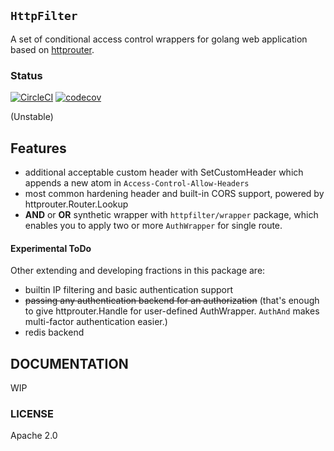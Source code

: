 ## `HttpFilter`

A set of conditional access control wrappers for golang web application based on [httprouter](https://github.com/julienschmidt/httprouter).

### Status

[![CircleCI](https://circleci.com/gh/g1eng/httpfilter/tree/master.svg?style=svg)](https://circleci.com/gh/g1eng/httpfilter/tree/master)
[![codecov](https://codecov.io/gh/g1eng/httpfilter/branch/master/graph/badge.svg?token=EJZIHPRGNI)](https://codecov.io/gh/g1eng/httpfilter)

(Unstable)

## Features

* additional acceptable custom header with SetCustomHeader which appends a new atom in `Access-Control-Allow-Headers`
* most common hardening header and built-in CORS support, powered by httprouter.Router.Lookup
* **AND** or **OR** synthetic wrapper with `httpfilter/wrapper` package, which enables you to apply two or more `AuthWrapper` for single route.

#### Experimental ToDo

Other extending and developing fractions in this package are:

* builtin IP filtering and basic authentication support
* ~~passing any authentication backend for an authorization~~ (that's enough to give httprouter.Handle for user-defined AuthWrapper. `AuthAnd` makes multi-factor authentication easier.)
* redis backend

## DOCUMENTATION

WIP

### LICENSE

Apache 2.0
